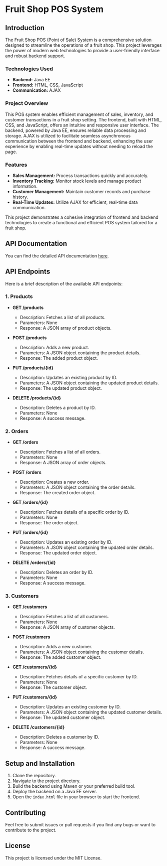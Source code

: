 # Fruit Shop POS System

## Introduction

The Fruit Shop POS (Point of Sale) System is a comprehensive solution designed to streamline the operations of a fruit shop. This project leverages the power of modern web technologies to provide a user-friendly interface and robust backend support.

### Technologies Used

- **Backend:** Java EE
- **Frontend:** HTML, CSS, JavaScript
- **Communication:** AJAX

### Project Overview

This POS system enables efficient management of sales, inventory, and customer transactions in a fruit shop setting. The frontend, built with HTML, CSS, and JavaScript, offers an intuitive and responsive user interface. The backend, powered by Java EE, ensures reliable data processing and storage. AJAX is utilized to facilitate seamless asynchronous communication between the frontend and backend, enhancing the user experience by enabling real-time updates without needing to reload the page.

### Features

- **Sales Management:** Process transactions quickly and accurately.
- **Inventory Tracking:** Monitor stock levels and manage product information.
- **Customer Management:** Maintain customer records and purchase history.
- **Real-Time Updates:** Utilize AJAX for efficient, real-time data communication.

This project demonstrates a cohesive integration of frontend and backend technologies to create a functional and efficient POS system tailored for a fruit shop.


## API Documentation

You can find the detailed API documentation [here](https://www.postman.com/security-physicist-15161402/workspace/gdse68/documentation/35385949-12759b64-2afc-4849-a29e-2f5b0e791f1c).

## API Endpoints

Here is a brief description of the available API endpoints:

### 1. Products

- **GET /products**
  - Description: Fetches a list of all products.
  - Parameters: None
  - Response: A JSON array of product objects.

- **POST /products**
  - Description: Adds a new product.
  - Parameters: A JSON object containing the product details.
  - Response: The added product object.

- **PUT /products/{id}**
  - Description: Updates an existing product by ID.
  - Parameters: A JSON object containing the updated product details.
  - Response: The updated product object.

- **DELETE /products/{id}**
  - Description: Deletes a product by ID.
  - Parameters: None
  - Response: A success message.

### 2. Orders

- **GET /orders**
  - Description: Fetches a list of all orders.
  - Parameters: None
  - Response: A JSON array of order objects.

- **POST /orders**
  - Description: Creates a new order.
  - Parameters: A JSON object containing the order details.
  - Response: The created order object.

- **GET /orders/{id}**
  - Description: Fetches details of a specific order by ID.
  - Parameters: None
  - Response: The order object.

- **PUT /orders/{id}**
  - Description: Updates an existing order by ID.
  - Parameters: A JSON object containing the updated order details.
  - Response: The updated order object.

- **DELETE /orders/{id}**
  - Description: Deletes an order by ID.
  - Parameters: None
  - Response: A success message.

### 3. Customers

- **GET /customers**
  - Description: Fetches a list of all customers.
  - Parameters: None
  - Response: A JSON array of customer objects.

- **POST /customers**
  - Description: Adds a new customer.
  - Parameters: A JSON object containing the customer details.
  - Response: The added customer object.

- **GET /customers/{id}**
  - Description: Fetches details of a specific customer by ID.
  - Parameters: None
  - Response: The customer object.

- **PUT /customers/{id}**
  - Description: Updates an existing customer by ID.
  - Parameters: A JSON object containing the updated customer details.
  - Response: The updated customer object.

- **DELETE /customers/{id}**
  - Description: Deletes a customer by ID.
  - Parameters: None
  - Response: A success message.

## Setup and Installation

1. Clone the repository.
2. Navigate to the project directory.
3. Build the backend using Maven or your preferred build tool.
4. Deploy the backend on a Java EE server.
5. Open the `index.html` file in your browser to start the frontend.

## Contributing

Feel free to submit issues or pull requests if you find any bugs or want to contribute to the project.

## License

This project is licensed under the MIT License.
